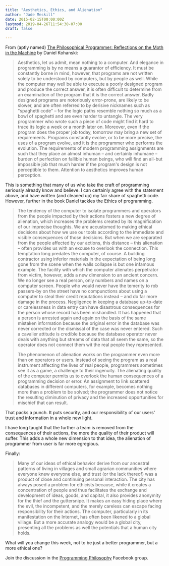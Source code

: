 ```yaml
---
title: "Aesthetics, Ethics, and Alienation"
author: "Jade Meskill"
date: 2015-02-15T00:00:00Z
lastmod: 2019-04-26T11:54:30-07:00
draft: false

---
```


From (aptly named) [The Philosophical Programmer: Reflections on the Moth in the Machine](https://www.goodreads.com/book/show/441807.The_Philosophical_Programmer?from_search=true) by Daniel Kohanski:


> 
> Aesthetics, let us admit, mean nothing to a computer. And elegance in programming is by no means a guarantor of efficiency. It must be constantly borne in mind, however, that programs are not written solely to be understood by computers, but by people as well. While the computer may well be able to execute a poorly designed program and produce the correct answer, it is often difficult to determine from an examination of the program that it is the correct answer. Badly designed programs are notoriously error-prone, are likely to be slower, and are often referred to by derisive nicknames such as &#34;spaghetti code&#34; – for the logic paths resemble nothing so much as a bowl of spaghetti and are even harder to untangle. The very programmer who wrote such a piece of code might find it hard to trace its logic a week or a month later on. Moreover, even if the program does the proper job today, tomorrow may bring a new set of requirements. Programs constantly evolve, or to be more precise, the uses of a program evolve, and it is the programmer who performs the evolution. The requirements of modern programming assignments are such that they place an almost inhuman – and certainly inhumane – burden of perfection on fallible human beings, who will find an all-but impossible job that much harder if the program&#39;s design is not perceptible to them. Attention to aesthetics improves human perception.
> 


  

This is something that many of us who take the craft of programming seriously already know and believe. I can certainly agree with the statement above, and have written (and cleaned up) my fair share of spaghetti code. However, further in the book Daniel tackles the Ethics of programming.  

 


> 
> The tendency of the computer to isolate programmers and operators from the people impacted by their actions fosters a new degree of alienation, which increases the problems created by its magnification of our imprecise thoughts. We are accustomed to making ethical decisions about how we use our tools according to the immediate and visible consequences of those decisions. But when we are separated from the people affected by our actions, this distance – this alienation – often provides us with an excuse to overlook the connection. This temptation long predates the computer, of course. A building contractor using inferior materials in the expectation of being long gone from the scene when the walls collapse is but one infamous example. The facility with which the computer alienates perpetrator from victim, however, adds a new dimension to an ancient concern. We no longer see a real person, only numbers and names on a computer screen. People who would never have the temerity to rob passers-by on the street have no compunctions about using a computer to steal their credit reputations instead – and do far more damage in the process. Negligence in keeping a database up-to-date or carelessness in data entry can have disastrous consequences for the person whose record has been mishandled. It has happened that a person is arrested again and again on the basis of the same mistaken information because the original error in the database was never corrected or the dismissal of the case was never entered. Such a cavalier attitude is credible because the database operator never deals with anything but streams of data that all seem the same, so the operator does not connect them wit the real people they represented.   
> 
> The phenomenon of alienation works on the programmer even more than on operators or users. Instead of seeing the program as a real instrument affecting the lives of real people, programmers sometimes see it as a game, a challenge to their ingenuity. The alienating quality of the computer permits us to overlook the human consequences of a programming decision or error. An assignment to link scattered databases in different computers, for example, becomes nothing more than a problem to be solved; the programmer does not notice the resulting diminution of privacy and the increased opportunities for mischief that can result.
> 


  

That packs a punch. It puts security, and our responsibility of our users&#39; trust and information in a whole new light.  

I have long taught that the further a team is removed from the consequences of their actions, the more the quality of their product will suffer. This adds a whole new dimension to that idea, the alienation of programmer from user is far more egregious.  

Finally:


> 
> Many of our ideas of ethical behavior derive from our ancestral patterns of living in villages and small agrarian communities where everyone knew everyone else, and trust (or the lack thereof) was a product of close and continuing personal interaction. The city has always posed a problem for ethicists because, while it creates a concentration of people and thus facilitates the exchange and development of ideas, goods, and capital, it also provides anonymity for the thief and the guttersnipe. It makes an easy hiding place where the evil, the incompetent, and the merely careless can escape facing responsibility for their actions. The computer, particularly in its manifestation on the Internet, has often been likened to a global village. But a more accurate analogy would be a global city, presenting all the problems as well the potentials that a human city holds.
> 


  

What will you change this week, not to be just a better programmer, but a more ethical one?  

Join the discussion in the [Programming Philosophy](https://www.facebook.com/groups/programming.philosophy/permalink/894238770626510/) Facebook group.
